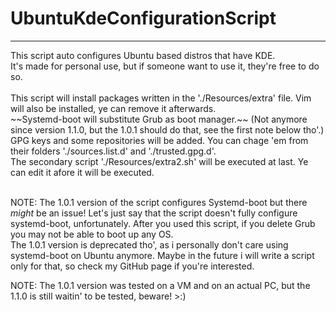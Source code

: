 # UbuntuKdeConfigurationScript
<hr>
This script auto configures Ubuntu based distros that have KDE.<br>
It's made for personal use, but if someone want to use it, they're free to do so.<br><br>
This script will install packages written in the './Resources/extra' file. Vim will also be installed, ye can remove it afterwards.<br>
~~Systemd-boot will substitute Grub as boot manager.~~ (Not anymore since version 1.1.0, but the 1.0.1 should do that, see the first note below tho'.)<br>
GPG keys and some repositories will be added. You can chage 'em from their folders './sources.list.d' and './trusted.gpg.d'.<br>
The secondary script './Resources/extra2.sh' will be executed at last. Ye can edit it afore it will be executed.<br><br>

NOTE: The 1.0.1 version of the script configures Systemd-boot but there _might_ be an issue! Let's just say that the script doesn't fully configure systemd-boot, unfortunately. After you used this script, if you delete Grub you may not be able to boot up any OS.<br>
The 1.0.1 version is deprecated tho', as i personally don't care using systemd-boot on Ubuntu anymore. Maybe in the future i will write a script only for that, so check my GitHub page if you're interested.<br>

NOTE: The 1.0.1 version was tested on a VM and on an actual PC, but the 1.1.0 is still waitin' to be tested, beware! >:)
